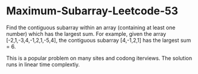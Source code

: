 # Maximum-Subarray-Leetcode-53
Find the contiguous subarray within an array (containing at least one number) which has the largest sum.
For example, given the array [-2,1,-3,4,-1,2,1,-5,4],
the contiguous subarray [4,-1,2,1] has the largest sum = 6.

This is a popular problem on many sites and codong iterviews. 
The solution runs in linear time complextiy.
